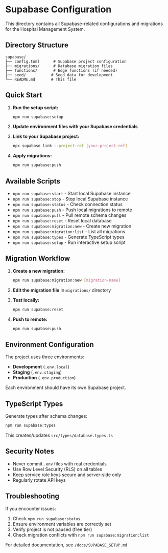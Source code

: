 # Supabase Configuration

This directory contains all Supabase-related configurations and migrations for the Hospital Management System.

## Directory Structure

```
supabase/
├── config.toml      # Supabase project configuration
├── migrations/      # Database migration files
├── functions/       # Edge functions (if needed)
├── seed/           # Seed data for development
└── README.md       # This file
```

## Quick Start

1. **Run the setup script:**
   ```bash
   npm run supabase:setup
   ```

2. **Update environment files with your Supabase credentials**

3. **Link to your Supabase project:**
   ```bash
   npx supabase link --project-ref [your-project-ref]
   ```

4. **Apply migrations:**
   ```bash
   npm run supabase:push
   ```

## Available Scripts

- `npm run supabase:start` - Start local Supabase instance
- `npm run supabase:stop` - Stop local Supabase instance
- `npm run supabase:status` - Check connection status
- `npm run supabase:push` - Push local migrations to remote
- `npm run supabase:pull` - Pull remote schema changes
- `npm run supabase:reset` - Reset local database
- `npm run supabase:migration:new` - Create new migration
- `npm run supabase:migration:list` - List all migrations
- `npm run supabase:types` - Generate TypeScript types
- `npm run supabase:setup` - Run interactive setup script

## Migration Workflow

1. **Create a new migration:**
   ```bash
   npm run supabase:migration:new [migration-name]
   ```

2. **Edit the migration file** in `migrations/` directory

3. **Test locally:**
   ```bash
   npm run supabase:reset
   ```

4. **Push to remote:**
   ```bash
   npm run supabase:push
   ```

## Environment Configuration

The project uses three environments:
- **Development** (`.env.local`)
- **Staging** (`.env.staging`)
- **Production** (`.env.production`)

Each environment should have its own Supabase project.

## TypeScript Types

Generate types after schema changes:
```bash
npm run supabase:types
```

This creates/updates `src/types/database.types.ts`

## Security Notes

- Never commit `.env` files with real credentials
- Use Row Level Security (RLS) on all tables
- Keep service role keys secure and server-side only
- Regularly rotate API keys

## Troubleshooting

If you encounter issues:
1. Check `npm run supabase:status`
2. Ensure environment variables are correctly set
3. Verify project is not paused (free tier)
4. Check migration conflicts with `npm run supabase:migration:list`

For detailed documentation, see `/docs/SUPABASE_SETUP.md`